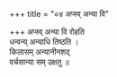 +++
title = "०४ अप्स्व् अन्या वि"

+++
अप्स्व् अन्या वि रोहति  
धन्वन्य् अन्याधि तिष्ठति ।  
किलासम् अन्यानीनशद्  
वर्चसान्या सम् उक्षतु ॥
